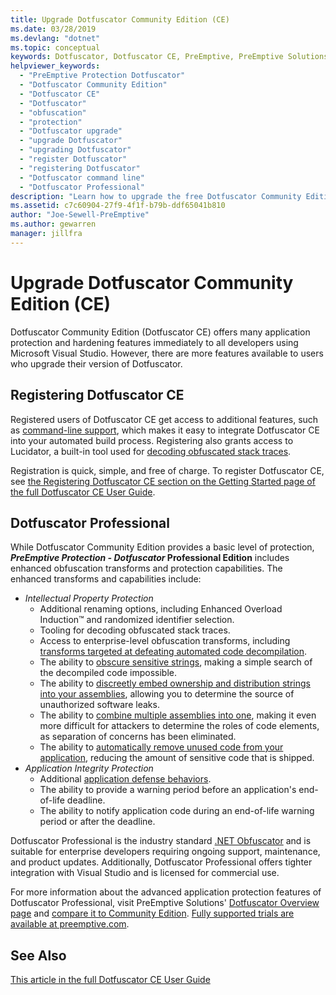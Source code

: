 ```yaml
---
title: Upgrade Dotfuscator Community Edition (CE)
ms.date: 03/28/2019
ms.devlang: "dotnet"
ms.topic: conceptual
keywords: Dotfuscator, Dotfuscator CE, PreEmptive, PreEmptive Solutions, PreEmptive Protection, protection, community edition, obfuscation, .NET, free, Visual Studio 2019, Visual Studio 2017, Visual Studio, upgrade, command line
helpviewer_keywords:
  - "PreEmptive Protection Dotfuscator"
  - "Dotfuscator Community Edition"
  - "Dotfuscator CE"
  - "Dotfuscator"
  - "obfuscation"
  - "protection"
  - "Dotfuscator upgrade"
  - "upgrade Dotfuscator"
  - "upgrading Dotfuscator"
  - "register Dotfuscator"
  - "registering Dotfuscator"
  - "Dotfuscator command line"
  - "Dotfuscator Professional"
description: "Learn how to upgrade the free Dotfuscator Community Edition included in Visual Studio 2019."
ms.assetid: c7c60904-27f9-4f1f-b79b-ddf65041b810
author: "Joe-Sewell-PreEmptive"
ms.author: gewarren
manager: jillfra
---
```

# Upgrade Dotfuscator Community Edition (CE)

Dotfuscator Community Edition (Dotfuscator CE) offers many application protection and hardening features immediately to all developers using Microsoft Visual Studio.
However, there are more features available to users who upgrade their version of Dotfuscator.

## Registering Dotfuscator CE

Registered users of Dotfuscator CE get access to additional features, such as [command-line support][cli], which makes it easy to integrate Dotfuscator CE into your automated build process. Registering also grants access to Lucidator, a built-in tool used for [decoding obfuscated stack traces][decode-obfuscated].

Registration is quick, simple, and free of charge.
To register Dotfuscator CE, see [the Registering Dotfuscator CE section on the Getting Started page of the full Dotfuscator CE User Guide][register-ce].

## Dotfuscator Professional

While Dotfuscator Community Edition provides a basic level of protection, **_PreEmptive Protection - Dotfuscator_ Professional Edition** includes enhanced obfuscation transforms and protection capabilities. The enhanced transforms and capabilities include:

* *Intellectual Property Protection*
  * Additional renaming options, including Enhanced Overload Induction™ and randomized identifier selection.
  * Tooling for decoding obfuscated stack traces.
  * Access to enterprise-level obfuscation transforms, including [transforms targeted at defeating automated code decompilation][control-flow].
  * The ability to [obscure sensitive strings][string-encryption], making a simple search of the decompiled code impossible.
  * The ability to [discreetly embed ownership and distribution strings into your assemblies][watermarking], allowing you to determine the source of unauthorized software leaks.
  * The ability to [combine multiple assemblies into one][linking], making it even more difficult for attackers to determine the roles of code elements, as separation of concerns has been eliminated.
  * The ability to [automatically remove unused code from your application][pruning], reducing the amount of sensitive code that is shipped.
* *Application Integrity Protection*
  * Additional [application defense behaviors][check-actions].
  * The ability to provide a warning period before an application's end-of-life deadline.
  * The ability to notify application code during an end-of-life warning period or after the deadline.

Dotfuscator Professional is the industry standard [.NET Obfuscator][net-obfuscator] and is suitable for enterprise developers requiring ongoing support, maintenance, and product updates.
Additionally, Dotfuscator Professional offers tighter integration with Visual Studio and is licensed for commercial use.

For more information about the advanced application protection features of Dotfuscator Professional, visit PreEmptive Solutions' [Dotfuscator Overview page][product-about] and [compare it to Community Edition][product-compare].
[Fully supported trials are available at preemptive.com][eval].

## See Also

[This article in the full Dotfuscator CE User Guide][full]

<!-- Copyright © 2019 PreEmptive Solutions, LLC -->

[control-flow]:  https://www.preemptive.com/products/dotfuscator/features#controlflow
[string-encryption]:  https://www.preemptive.com/products/dotfuscator/features#string
[watermarking]:  https://www.preemptive.com/products/dotfuscator/features#watermarking
[linking]:  https://www.preemptive.com/products/dotfuscator/features#linking
[pruning]:  https://www.preemptive.com/products/dotfuscator/features#pruning

[check-actions]:  https://www.preemptive.com/dotfuscator/pro/userguide/en/protection_checks_overview.html#actions

[net-obfuscator]:  https://www.preemptive.com/products/dotfuscator/overview
[eval]:  https://www.preemptive.com/eval-request

[product-about]:  https://www.preemptive.com/products/dotfuscator/overview
[product-compare]:  https://www.preemptive.com/products/dotfuscator/compare-editions

[cli]:  https://www.preemptive.com/dotfuscator/ce/docs/help/intro_cli.html
[register-ce]:  https://www.preemptive.com/dotfuscator/ce/docs/help/gui_getstarted.html#register

[full]:  https://www.preemptive.com/dotfuscator/ce/docs/help/intro_upgrades.html
[decode-obfuscated]:  https://www.preemptive.com/dotfuscator/ce/docs/help/gui_decode_stack_trace.html